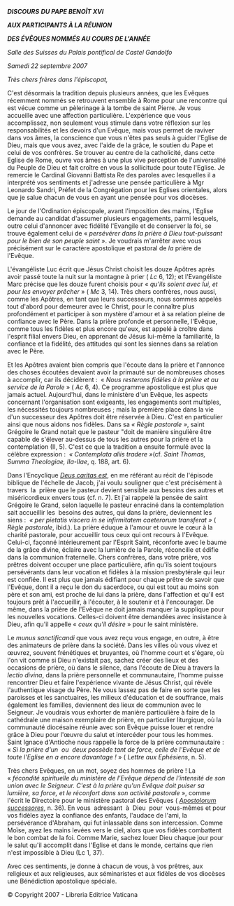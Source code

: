 ***DISCOURS*** ***DU PAPE BENOÎT XVI***

***AUX PARTICIPANTS À LA RÉUNION***

***DES ÉVÊQUES NOMMÉS AU COURS DE L'ANNÉE***

*Salle des Suisses du Palais pontifical de Castel Gandolfo*

*Samedi 22 septembre 2007*

*Très chers frères dans l'épiscopat,*

C'est désormais la tradition depuis plusieurs années, que les Evêques récemment nommés se retrouvent ensemble à Rome pour une rencontre qui est vécue comme un pèlerinage à la tombe de saint Pierre. Je vous accueille avec une affection particulière. L'expérience que vous accomplissez, non seulement vous stimule dans votre réflexion sur les responsabilités et les devoirs d'un Evêque, mais vous permet de raviver dans vos âmes, la conscience que vous n'êtes pas seuls à guider l'Eglise de Dieu, mais que vous avez, avec l'aide de la grâce, le soutien du Pape et celui de vos confrères. Se trouver au centre de la catholicité, dans cette Eglise de Rome, ouvre vos âmes à une plus vive perception de l'universalité du Peuple de Dieu et fait croître en vous la sollicitude pour toute l'Eglise. Je remercie le Cardinal Giovanni Battista Re des paroles avec lesquelles il a interprété vos sentiments et j'adresse une pensée particulière à Mgr Leonardo Sandri, Préfet de la Congrégation pour les Eglises orientales, alors que je salue chacun de vous en ayant une pensée pour vos diocèses.

Le jour de l'Ordination épiscopale, avant l'imposition des mains, l'Eglise demande au candidat d'assumer plusieurs engagements, parmi lesquels, outre celui d'annoncer avec fidélité l'Evangile et de conserver la foi, se trouve également celui de « *persévérer dans la prière à Dieu tout-puissant pour le bien de son peuple saint* ». Je voudrais m'arrêter avec vous précisément sur le caractère apostolique et pastoral de *la* prière de l'Evêque.

L'évangéliste Luc écrit que Jésus Christ choisit les douze Apôtres après avoir passé toute la nuit sur la montagne à prier ( *Lc* 6, 12); et l'Evangéliste Marc précise que les douze furent choisis pour « *qu'ils soient avec lui, et pour les envoyer prêcher* » ( *Mc* 3, 14). Très chers confrères, nous aussi, comme les Apôtres, en tant que leurs successeurs, nous sommes appelés tout d'abord pour demeurer avec le Christ, pour le connaître plus profondément et participer à son mystère d'amour et à sa relation pleine de confiance avec le Père. Dans la prière profonde et personnelle, l'Evêque, comme tous les fidèles et plus encore qu'eux, est appelé à croître dans l'esprit filial envers Dieu, en apprenant de Jésus lui-même la familiarité, la confiance et la fidélité, des attitudes qui sont les siennes dans sa relation avec le Père.

Et les Apôtres avaient bien compris que l'écoute dans la prière et l'annonce des choses écoutées devaient avoir la primauté sur de nombreuses choses à accomplir, car ils décidèrent :  « *Nous resterons fidèles à la prière et au service de la Parole* » ( *Ac* 6, 4). Ce programme apostolique est plus que jamais actuel. Aujourd'hui, dans le ministère d'un Evêque, les aspects concernant l'organisation sont exigeants, les engagements sont multiples, les nécessités toujours nombreuses ; mais la première place dans la vie d'un successeur des Apôtres doit être réservée à Dieu. C'est en particulier ainsi que nous aidons nos fidèles. Dans sa *« *Règle pastorale* »*, saint Grégoire le Grand notait que le pasteur "doit de manière singulière être capable de s'élever au-dessus de tous les autres pour la prière et la contemplation (II, 5). C'est ce que la tradition a ensuite formulé avec la célèbre expression :  *« *Contemplata aliis tradere* »*(cf. *Saint Thomas, Summa Theologiae, IIa-IIae*, q. 188, art. 6).

Dans l'Encyclique *[Deus caritas est](/content/benedict-xvi/fr/encyclicals/documents/hf_ben-xvi_enc_20051225_deus-caritas-est.html)*, en me référant au récit de l'épisode biblique de l'échelle de Jacob, j'ai voulu souligner que c'est précisément à travers  la  prière que le pasteur devient sensible aux besoins des autres et miséricordieux envers tous (cf. n. 7). Et j'ai rappelé la pensée de saint Grégoire le Grand, selon laquelle le pasteur enraciné dans la contemplation sait accueillir les  besoins des autres, qui dans la prière, deviennent les siens :  *« *per pietatis viscera in se infirmitatem caeterorum transferat* »* ( *Règle pastorale*, ibid.). La prière éduque à l'amour et ouvre le cœur à la charité pastorale, pour accueillir tous ceux qui ont recours à l'Evêque. Celui-ci, façonné intérieurement par l'Esprit Saint, réconforte avec le baume de la grâce divine, éclaire avec la lumière de la Parole, réconcilie et édifie dans la communion fraternelle. Chers confrères, dans votre prière, vos prêtres doivent occuper une place particulière, afin qu'ils soient toujours persévérants dans leur vocation et fidèles à la mission presbytérale qui leur est confiée. Il est plus que jamais édifiant pour chaque prêtre de savoir que l'Evêque, dont il a reçu le don du sacerdoce, ou qui est tout au moins son père et son ami, est proche de lui dans la prière, dans l'affection et qu'il est toujours prêt à l'accueillir, à l'écouter, à le soutenir et à l'encourager. De même, dans la prière de l'Evêque ne doit jamais manquer la supplique pour les nouvelles vocations. Celles-ci doivent être demandées avec insistance à Dieu, afin qu'il appelle « *ceux qu'il désire* » pour le saint ministère.

Le *munus sanctificandi* que vous avez reçu vous engage, en outre, à être des animateurs de prière dans la société. Dans les villes où vous vivez et œuvrez, souvent frénétiques et bruyantes, où l'homme court et s'égare, où l'on vit comme si Dieu n'existait pas, sachez créer des lieux et des occasions de prière, où dans le silence, dans l'écoute de Dieu à travers la *lectio divina*, dans la prière personnelle et communautaire, l'homme puisse rencontrer Dieu et faire l'expérience vivante de Jésus Christ, qui révèle l'authentique visage du Père. Ne vous lassez pas de faire en sorte que les paroisses et les sanctuaires, les milieux d'éducation et de souffrance, mais également les familles, deviennent des lieux de communion avec le Seigneur. Je voudrais vous exhorter de manière particulière à faire de la cathédrale une maison exemplaire de prière, en particulier liturgique, où la communauté diocésaine réunie avec son Evêque puisse louer et rendre grâce à Dieu pour l'œuvre du salut et intercéder pour tous les hommes. Saint Ignace d'Antioche nous rappelle la force de la prière communautaire :  « *Si la prière d'un  ou  deux possède tant de force, celle de l'Evêque et de toute l'Eglise en a encore davantage !* » ( *Lettre aux Ephésiens*, n. 5).

Très chers Evêques, en un mot, soyez des hommes de prière ! La « *fécondité spirituelle du ministère de l'Evêque dépend de l'intensité de son union avec le Seigneur. C'est à la prière qu'un Evêque doit puiser sa lumière, sa force, et le réconfort dans son activité pastorale* », comme l'écrit le Directoire pour le ministère pastoral des Evêques ( *[Apostolorum successores](http://www.vatican.va/roman_curia/congregations/cbishops/documents/rc_con_cbishops_doc_20040222_apostolorum-successores_fr.html)*, n. 36). En vous  adressant  à  Dieu  pour  vous-mêmes et pour vos fidèles ayez la confiance des enfants, l'audace de l'ami, la persévérance d'Abraham, qui fut inlassable dans son intercession. Comme Moïse, ayez les mains levées vers le ciel, alors que vos fidèles combattent le bon combat de la foi. Comme Marie, sachez louer Dieu chaque jour pour le salut qu'il accomplit dans l'Eglise et dans le monde, certains que rien n'est impossible à Dieu (Lc 1, 37).

Avec ces sentiments, je donne à chacun de vous, à vos prêtres, aux religieux et aux religieuses, aux séminaristes et aux fidèles de vos diocèses une Bénédiction apostolique spéciale.

© Copyright 2007 - Libreria Editrice Vaticana